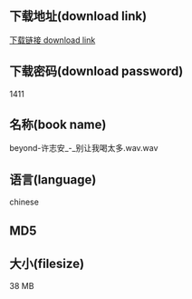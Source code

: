 ## 下载地址(download link)
[下载链接 download link](https://voluble-croquembouche-d321dc.netlify.app/?s=beyond-%E8%AE%B8%E5%BF%97%E5%AE%89_-_%E5%88%AB%E8%AE%A9%E6%88%91%E5%96%9D%E5%A4%AA%E5%A4%9A.wav)

## 下载密码(download password)
1411

## 名称(book name)
beyond-许志安_-_别让我喝太多.wav.wav

## 语言(language)
chinese

## MD5


## 大小(filesize)
38 MB

